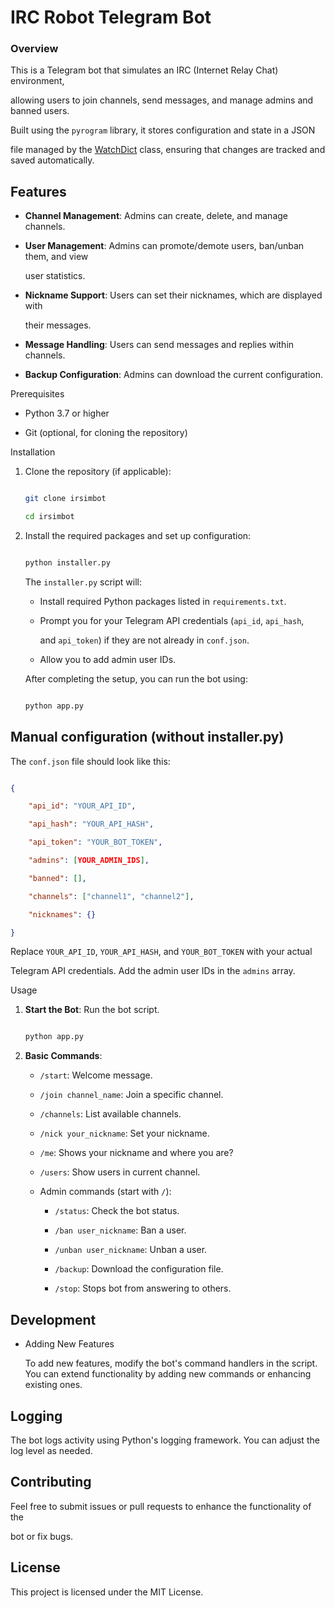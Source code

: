 # IRC Robot Telegram Bot



### Overview



 This is a Telegram bot that simulates an IRC (Internet Relay Chat) environment,

 allowing users to join channels, send messages, and manage admins and banned users.

 Built using the `pyrogram` library, it stores configuration and state in a JSON

 file managed by the [WatchDict](https://pypi.org/project/watchdict/) class, ensuring that changes are tracked and saved automatically.



 ## Features



 - **Channel Management**: Admins can create, delete, and manage channels.

 - **User Management**: Admins can promote/demote users, ban/unban them, and view

   user statistics.

 - **Nickname Support**: Users can set their nicknames, which are displayed with

   their messages.

 - **Message Handling**: Users can send messages and replies within channels.

 - **Backup Configuration**: Admins can download the current configuration.



 Prerequisites



 - Python 3.7 or higher

 - Git (optional, for cloning the repository)



 Installation



 1. Clone the repository (if applicable):

    ```bash

    git clone irsimbot

    cd irsimbot

    ```



 2. Install the required packages and set up configuration:

    ```bash

    python installer.py

    ```



    The `installer.py` script will:

    - Install required Python packages listed in `requirements.txt`.

    - Prompt you for your Telegram API credentials (`api_id`, `api_hash`,

      and `api_token`) if they are not already in `conf.json`.

    - Allow you to add admin user IDs.



    After completing the setup, you can run the bot using:

    ```bash

    python app.py

    ```



## Manual configuration (without installer.py)



 The `conf.json` file should look like this:



 ```json

 {

     "api_id": "YOUR_API_ID",

     "api_hash": "YOUR_API_HASH",

     "api_token": "YOUR_BOT_TOKEN",

     "admins": [YOUR_ADMIN_IDS],

     "banned": [],

     "channels": ["channel1", "channel2"],

     "nicknames": {}

 }

 ```



 Replace `YOUR_API_ID`, `YOUR_API_HASH`, and `YOUR_BOT_TOKEN` with your actual

 Telegram API credentials. Add the admin user IDs in the `admins` array.



 Usage



 1. **Start the Bot**: Run the bot script.

    ```bash

    python app.py

    ```



 2. **Basic Commands**:

    - `/start`: Welcome message.

    - `/join channel_name`: Join a specific channel.

    - `/channels`: List available channels.

    - `/nick your_nickname`: Set your nickname.
    - `/me`: Shows your nickname and where you are?
    - `/users`: Show users in current channel.

    - Admin commands (start with `/`):

      - `/status`: Check the bot status.

      - `/ban user_nickname`: Ban a user.

      - `/unban user_nickname`: Unban a user.

      - `/backup`: Download the configuration file.

      - `/stop`: Stops bot from answering to others.



 ## Development



 - Adding New Features



    To add new features, modify the bot's command handlers in the script. You can extend functionality by adding new commands or enhancing existing ones.



 ## Logging



 The bot logs activity using Python's logging framework. You can adjust the log level as needed.



## Contributing



 Feel free to submit issues or pull requests to enhance the functionality of the

 bot or fix bugs.



## License



 This project is licensed under the MIT License.



